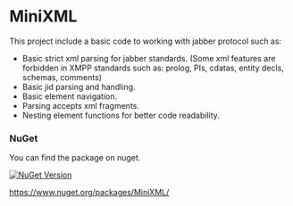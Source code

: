 # MiniXML
This project include a basic code to working with jabber protocol such as:

- Basic strict xml parsing for jabber standards. (Some xml features are forbidden in XMPP standards such as: prolog, PIs, cdatas, entity decls, schemas, comments)
- Basic jid parsing and handling.
- Basic element navigation.
- Parsing accepts xml fragments.
- Nesting element functions for better code readability.

### NuGet
You can find the package on nuget.

<a href="https://www.nuget.org/packages/MiniXML/"><img alt="NuGet Version" src="https://img.shields.io/nuget/v/MiniXML?style=flat&logo=nuget&label=MiniXML&cacheSeconds=60" /></a>

<a href="https://www.nuget.org/packages/MiniXML/">https://www.nuget.org/packages/MiniXML/</a><br>

